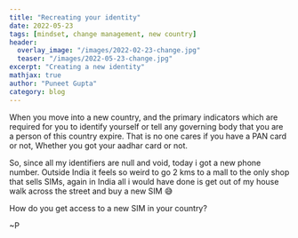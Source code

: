```yaml
---
title: "Recreating your identity"
date: 2022-05-23
tags: [mindset, change management, new country]
header:
  overlay_image: "/images/2022-02-23-change.jpg"
  teaser: "/images/2022-05-23-change.jpg"
excerpt: "Creating a new identity"
mathjax: true
author: "Puneet Gupta"
category: blog
---
```


When you move into a new country, and the primary indicators which are required for you to identify yourself or tell any governing body that you are a person of this country expire. That is no one cares if you have a PAN card or not, Whether you got your aadhar card or not.

So, since all my identifiers are null and void, today i got a new phone number. Outside India it feels so weird to go 2 kms to a mall to the only shop that sells SIMs, again in India all i would have done is get out of my house walk across the street and buy a new SIM 😅


How do you get access to a new SIM in your country?

~P
